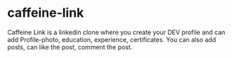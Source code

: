 # caffeine-link
 Caffeine Link is a linkedin clone where you create your DEV profile and can add Profile-photo, education, experience, certificates. You can also add posts, can like the post, comment the post.
